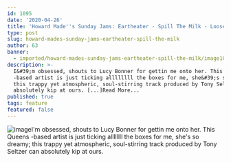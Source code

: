 ```yaml
---
id: 1095
date: '2020-04-26'
title: 'Howard Made''s Sunday Jams: Eartheater - Spill The Milk - Loose Lips'
type: post
slug: howard-mades-sunday-jams-eartheater-spill-the-milk
author: 63
banner:
  - imported/howard-mades-sunday-jams-eartheater-spill-the-milk/image1095.jpeg
description: >-
  I&#39;m obsessed, shouts to Lucy Bonner for gettin me onto her. This Queens
  -based artist is just ticking allllllll the boxes for me, she&#39;s so dreamy;
  this trappy yet atmospheric, soul-stirring track produced by Tony Seltzer can
  absolutely kip at ours. [...]Read More...
published: true
tags: feature
featured: false
---
```

![image](../imported/howard-mades-sunday-jams-eartheater-spill-the-milk/image1095.jpeg)I'm obsessed, shouts to Lucy Bonner for gettin me onto her. This Queens -based artist is just ticking allllllll the boxes for me, she's so dreamy; this trappy yet atmospheric, soul-stirring track produced by Tony Seltzer can absolutely kip at ours.
